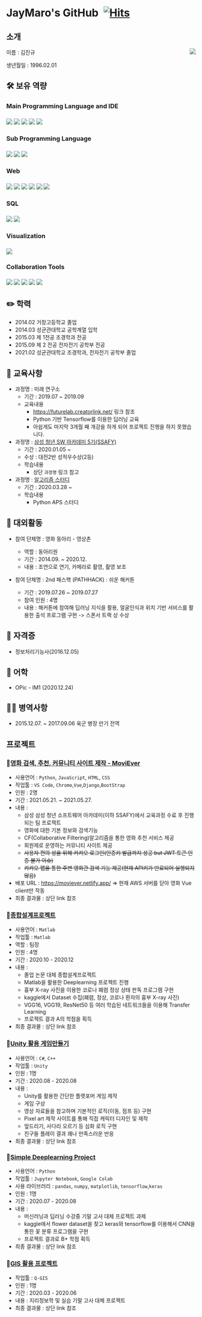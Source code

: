 # JayMaro's GitHub&nbsp; [![Hits](https://hits.seeyoufarm.com/api/count/incr/badge.svg?url=https%3A%2F%2Fgithub.com%2FJayMaro&count_bg=%2379C83D&title_bg=%23555555&icon=&icon_color=%23E7E7E7&title=hits&edge_flat=false)](https://hits.seeyoufarm.com)



## 소개
<img align='right' src="http://mazassumnida.wtf/api/v2/generate_badge?boj=maro0201">
이름 : 김진규

생년월일 : 1996.02.01

## :hammer_and_wrench: 보유 역량

### Main Programming Language and IDE

### <img src="https://img.shields.io/badge/Python-3766AB?style=flat-square&logo=Python&logoColor=white"/> <img src="https://img.shields.io/badge/Visual Studio Code-007ACC?style=flat-square&logo=Visual-Studio-Code&logoColor=white"/> <img src="https://img.shields.io/badge/PyCharm-000000?style=flat-square&logo=PyCharm&logoColor=white"/> <img src="https://img.shields.io/badge/Jupyter Notebook-F37626?style=flat-square&logo=Jupyter&logoColor=white"/> <img src="https://img.shields.io/badge/Google Colab-F9AB00?style=flat-square&logo=Google-Colab&logoColor=white"/>    

### Sub Programming Language

### <img src="https://img.shields.io/badge/C-A8B9CC?style=flat-square&logo=C&logoColor=white"/> <img src="https://img.shields.io/badge/C++ & Csharp-00599C?style=flat-square&logo=C#&logoColor=white"/> <img src="https://img.shields.io/badge/Java-007396?style=flat-square&logo=JAVA#&logoColor=white"/>

### Web 

### <img src="https://img.shields.io/badge/HTML5-E34F26?style=flat-square&logo=HTML5&logoColor=white"/> <img src="https://img.shields.io/badge/CSS3-1572B6?style=flat-square&logo=CSS3&logoColor=white"/> <img src="https://img.shields.io/badge/JavaScript-F7DF1E?style=flat-square&logo=JavaScript&logoColor=white"/> <img src="https://img.shields.io/badge/Bootstrap-7952B3?style=flat-square&logo=Bootstrap&logoColor=white"/> <img src="https://img.shields.io/badge/Django-092E20?style=flat-square&logo=Django&logoColor=white"/> <img src="https://img.shields.io/badge/Vue.js-4FC08D?style=flat-square&logo=Vue.js&logoColor=white"/>  

### SQL  

### <img src="https://img.shields.io/badge/SQLite-003B57?style=flat-square&logo=SQLite&logoColor=white"/> <img src="https://img.shields.io/badge/MySQL-4479A1?style=flat-square&logo=MySQL&logoColor=white"/>

### Visualization   

### <img src="https://img.shields.io/badge/Qgis-589632?style=flat-square&logo=Qgis&logoColor=white"/> 

### Collaboration Tools  

### <img src="https://img.shields.io/badge/Git-F05032?style=flat-square&logo=Git&logoColor=white"/> <img src="https://img.shields.io/badge/GitLab-FCA121?style=flat-square&logo=GitLab&logoColor=white"/> <img src="https://img.shields.io/badge/GitHub-181717?style=flat-square&logo=GitHub&logoColor=white"/> <img src="https://img.shields.io/badge/Notion-000000?style=flat-square&logo=Notion&logoColor=white"/> <img src="https://img.shields.io/badge/Mattermost-0072C6?style=flat-square&logo=Mattermost&logoColor=white"/>



## :pencil2: 학력

- 2014.02 거창고등학교 졸업
- 2014.03 성균관대학교 공학계열 입학
- 2015.03 제 1전공 조경학과 전공
- 2015.09 제 2 전공 전자전기 공학부 전공
- 2021.02 성균관대학교 조경학과, 전자전기 공학부 졸업



## :book: 교육사항

- 과정명 : 미래 연구소
  - 기간 : 2019.07 ~ 2019.09
  - 교육내용
    - https://futurelab.creatorlink.net/ 링크 참조
    - Python 기반 Tensorflow를 이용한 딥러닝 교육
    - 아쉽게도 마지막 3개월 째 개강을 하게 되어 프로젝트 진행을 하지 못했습니다.
- 과정명 : [삼성 청년 SW 아카데미 5기(SSAFY)](https://github.com/JayMaro/SSAFY)
  - 기간 : 2020.01.05 ~
  - 수상 : 대전2반 성적우수상(2등)
  - 학습내용
    - 상단 `과정명` 링크 참고
- 과정명 : [알고리즘 스터디](https://github.com/SSA-PPHIRE)
  - 기간 : 2020.03.28 ~
  - 학습내용
    - Python APS 스터디



## :runner: 대외활동

- 참여 단체명 : 영화 동아리 - 영상촌

  - 역할 : 동아리원
  - 기간 : 2014.09. ~ 2020.12.
  - 내용 : 조연으로 연기, 카메라로 촬영, 촬영 보조

  

- 참여 단체명 : 2nd 패스핵 (PATHHACK) : 쉬운 해커톤

  - 기간 : 2019.07.26 ~ 2019.07.27
  - 참여 인원 : 4명
  - 내용 : 해커톤에 참여해 딥러닝 지식을 활용, 얼굴인식과 위치 기반 서비스를 활용한 출석 프로그램 구현 -> 스폰서 트랙 상 수상



## :page_facing_up: 자격증

- 정보처리기능사(2016.12.05)



## :orange_book: 어학

- OPic - IM1 (2020.12.24)



## 💂‍♂️ 병역사항

- 2015.12.07. ~ 2017.09.06 육군 병장 만기 전역

## 프로젝트

### 🔰[영화 검색, 추천, 커뮤니티 사이트 제작 - MoviEver](https://github.com/JayMaro/Project/tree/master/%EC%98%81%ED%99%94%20%EA%B2%80%EC%83%89%2C%20%EC%B6%94%EC%B2%9C%2C%20%EC%BB%A4%EB%AE%A4%EB%8B%88%ED%8B%B0%20%EC%82%AC%EC%9D%B4%ED%8A%B8%20%EC%A0%9C%EC%9E%91)

- 사용언어 : `Python`, `JavaScript`, `HTML`, `CSS`
- 작업툴 : `VS Code`, `Chrome`,`Vue`,`Django`,`BootStrap`
- 인원 : 2명
- 기간 : 2021.05.21. ~ 2021.05.27.
- 내용 : 
  - 삼성 삼성 청년 소프트웨어 아카데미(이하 SSAFY)에서 교육과정 수료 후 진행되는 팀 프로젝트
  - 영화에 대한 기본 정보와 검색기능
  - CF(Collaborative Filtering)알고리즘을 통한 영화 추천 서비스 제공
  - 회원제로 운영하는 커뮤니티 사이트 제공
  - ~~사용자 편의 성을 위해 카카오 로그인(인증키 발급까지 성공 but JWT 토큰 인증 불가 이슈)~~
  - ~~카카오 맵을 통한 주변 영화관 검색 기능 제공(현재 API키가 만료되어 실행되지 않음)~~
- 배포 URL : https://moviever.netlify.app/ => 현재 AWS 서버를 닫아 영화 Vue client만 작동
- 최종 결과물 : 상단 link 참조



### 🔰[종합설계프로젝트](https://github.com/JayMaro/Project/tree/master/matlab%20deeplearning%20%EC%A2%85%ED%95%A9%EC%84%A4%EA%B3%84%ED%94%84%EB%A1%9C%EC%A0%9D%ED%8A%B8)

- 사용언어 : `Matlab`
- 작업툴 : `Matlab`
- 역할 : 팀장
- 인원 : 4명
- 기간 : 2020.10 - 2020.12
- 내용 : 
  -  졸업 논문 대체  종합설계프로젝트  
  -  Matlab을 활용한 Deeplearning 프로젝트 진행
  -  흉부 X-ray 사진을 이용한 코로나 폐렴 정상 상태 판독 프로그램 구현
  -  kaggle에서 Dataset 수집(폐렴, 정상, 코로나 환자의 흉부 X-ray 사진)
  -  VGG16, VGG19, ResNet50 등 여러 학습된 네트워크들을 이용해 Transfer Learning
  -  프로젝트 결과 A의 학점을 획득
- 최종 결과물 : 상단 link 참조



### 🔰[Unity 활용 게임만들기](https://github.com/JayMaro/Project/tree/master/Unity%20to%20make%20Android%20game)

- 사용언어 : `C#`, `C++`
- 작업툴 : `Unity`
- 인원 : 1명
- 기간 : 2020.08 - 2020.08
- 내용 : 
  - Unity를 활용한 간단한 플랫포머 게임 제작
  - 게임 구상
  - 영상 자료들을 참고하며 기본적인 로직(이동, 점프 등) 구현
  - Pixel art 제작 사이트를 통해 직접 캐릭터 디자인 및 제작
  - 엎드리기, 사다리 오르기 등 심화 로직 구현
  - 친구들 플레이 결과 꽤나 만족스러운 반응
- 최종 결과물 : 상단 link 참조



### 🔰[Simple Deeplearning Project](https://github.com/JayMaro/Project/tree/master/Deeplearning%20project)

- 사용언어 : `Python`
- 작업툴 : `Jupyter Notebook`, `Google Colab`
- 사용 라이브러리 : `pandas`, `numpy`, `matplotlib`, `tensorflow`,`keras`
- 인원 : 1명
- 기간 : 2020.07 - 2020.08
- 내용 : 
  - 머신러닝과 딥러닝 수강중 기말 고사 대체 프로젝트 과제
  - kaggle에서 flower dataset을 찾고 keras와 tensorflow를 이용해서 CNN을 통한 꽃 분류 프로그램을 구현
  - 프로젝트 결과로 B+ 학점 획득
- 최종 결과물 : 상단 link 참조



### 🔰[GIS 활용 프로젝트](https://github.com/JayMaro/Project/tree/master/GIS%20%ED%99%9C%EC%9A%A9%20%ED%94%84%EB%A1%9C%EC%A0%9D%ED%8A%B8)

- 작업툴 : `Q-GIS`
- 인원 : 1명
- 기간 : 2020.03 - 2020.06
- 내용 : 지리정보학 및 실습 기말 고사 대체 프로젝트
- 최종 결과물 : 상단 link 참조
